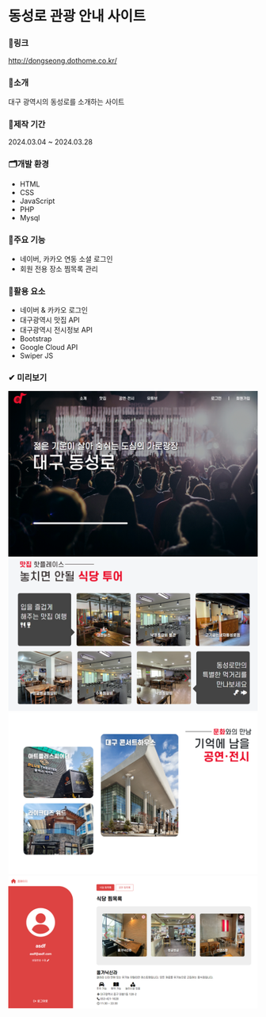 # 동성로 관광 안내 사이트

### 🔗링크
http://dongseong.dothome.co.kr/

### 🔎소개
대구 광역시의 동성로를 소개하는 사이트

### 📅제작 기간
2024.03.04 ~ 2024.03.28

### 🗂개발 환경
- HTML
- CSS
- JavaScript
- PHP
- Mysql

### 🎈주요 기능
- 네이버, 카카오 연동 소셜 로그인
- 회원 전용 장소 찜목록 관리

### 💾활용 요소
- 네이버 & 카카오 로그인
- 대구광역시 맛집 API
- 대구광역시 전시정보 API
- Bootstrap
- Google Cloud API
- Swiper JS
  
### ✔ 미리보기
![preview](./image/preview/preview1.png)
![preview](./image/preview/preview5.png)
![preview](./image/preview/preview2.png)
![preview](./image/preview/preview4.png)
